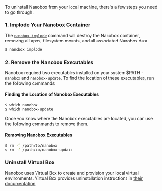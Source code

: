 To uninstall Nanobox from your local machine, there's a few steps you need to go through.

### 1. Implode Your Nanobox Container
The [`nanobox implode`](/cli/implode/) command will destroy the Nanobox container, removing all apps, filesystem mounts, and all associated Nanobox data.

```bash
$ nanobox implode
```

### 2. Remove the Nanobox Executables
Nanobox required two executables installed on your system $PATH - `nanobox` and `nanobox-update`. To find the location of these executables, run the following commands:

#### Finding the Location of Nanobox Executables
```bash
$ which nanobox
$ which nanobox-update
```

Once you know where the Nanobox executables are located, you can use the following commands to remove them.

#### Removing Nanobox Executables
```bash
$ rm -f /path/to/nanobox
$ rm -f /path/to/nanobox-update
```

### Uninstall Virtual Box
Nanobox uses Virtual Box to create and provision your local virtual environments. Virtual Box provides uninstallation instructions in [their documentation](https://www.virtualbox.org/manual/ch02.html#idm1024).
